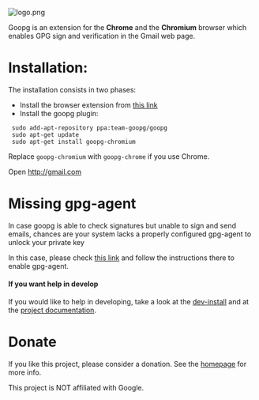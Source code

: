 ![logo.png](http://leoiannacone.github.io/goopg/images/logo.png)

Goopg is an extension for the **Chrome** and the **Chromium** browser which
enables GPG sign and verification in the Gmail web page.

# Installation:
The installation consists in two phases:
 * Install the browser extension from [this link](https://chrome.google.com/webstore/detail/goopg/ifpoaednafmgolabhpjmbimllaoidelg)
 * Install the goopg plugin:
```
 sudo add-apt-repository ppa:team-goopg/goopg
 sudo apt-get update
 sudo apt-get install goopg-chromium
```
 Replace `goopg-chromium` with `goopg-chrome` if you use Chrome.

Open http://gmail.com

# Missing gpg-agent

In case goopg is able to check signatures but unable to sign and send emails,
chances are your system lacks a properly configured gpg-agent to unlock your
private key

In this case, please check [this link](https://wiki.archlinux.org/index.php/GnuPG#gpg-agent)
and follow the instructions there to enable gpg-agent.

#### If you want help in develop

If you would like to help in developing, take a look at the [dev-install](doc/dev-install.md)
and at the [project documentation](doc/project.md).

# Donate
If you like this project, please consider a donation. See the [homepage](http://leoiannacone.github.io/goopg/)
for more info.

This project is NOT affiliated with Google.
